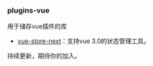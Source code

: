 ### plugins-vue
用于储存vue插件的库

* [vue-store-next](https://github.com/Vitaminaq/plugins-vue/tree/master/vue-store-next)：支持vue 3.0的状态管理工具。

持续更新，期待你的加入。
